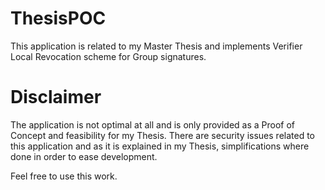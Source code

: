 # ThesisPOC
This application is related to my Master Thesis and implements Verifier Local Revocation scheme for Group signatures.

# Disclaimer
The application is not optimal  at all and is only provided as a Proof of Concept and feasibility for my Thesis.
There are security issues related to this application and as it is explained in my Thesis, simplifications where done in order to ease development.

Feel free to use this work.
